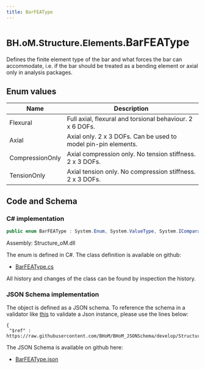 ```yaml
---
title: BarFEAType
---
```


# <small>BH.oM.Structure.Elements.</small>**BarFEAType**

Defines the finite element type of the bar and what forces the bar can accommodate, i.e. if the bar should be treated as a bending element or axial only in analysis packages.

## Enum values

| Name            | Description                                                    |
|-----------------|----------------------------------------------------------------|
| Flexural |  Full axial, flexural and torsional behaviour. 2 x 6 DOFs.  |
| Axial |  Axial only. 2 x 3 DOFs. Can be used to model pin-pin elements.  |
| CompressionOnly |  Axial compression only. No tension stiffness. 2 x 3 DOFs.  |
| TensionOnly |  Axial tension only. No compression stiffness. 2 x 3 DOFs.  |


## Code and Schema

### C# implementation

``` C# title="C#"
public enum BarFEAType : System.Enum, System.ValueType, System.IComparable, System.ISpanFormattable, System.IFormattable, System.IConvertible
```

Assembly: Structure_oM.dll

The enum is defined in C#. The class definition is available on github:

- [BarFEAType.cs](https://github.com/BHoM/BHoM/blob/develop/Structure_oM/Elements\Enums\BarFEAType.cs)

All history and changes of the class can be found by inspection the history.
### JSON Schema implementation

The object is defined as a JSON schema. To reference the schema in a validator like [this](https://www.jsonschemavalidator.net/) to validate a Json instance, please use the lines below:

``` { .json .copy .select } title="JSON Schema"
{
 "$ref" : https://raw.githubusercontent.com/BHoM/BHoM_JSONSchema/develop/Structure_oM/Elements/BarFEAType.json}
```

The JSON Schema is available on github here:

- [BarFEAType.json](https://github.com/BHoM/BHoM_JSONSchema/blob/develop/Structure_oM/Elements/BarFEAType.json)
